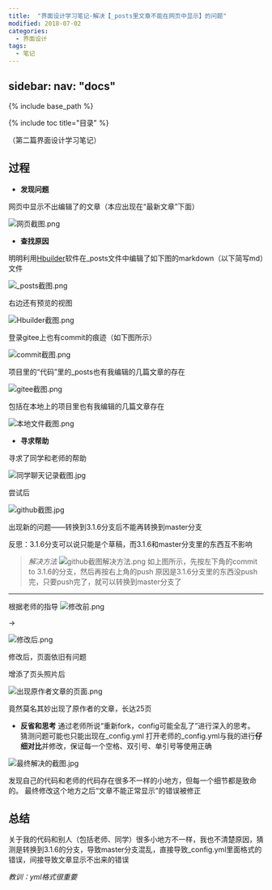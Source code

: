 ```yaml
---
title:  "界面设计学习笔记-解决【_posts里文章不能在网页中显示】的问题"
modified: 2018-07-02 
categories: 
  - 界面设计
tags:
  - 笔记
---
```


sidebar:
  nav: "docs"
---
  
{% include base_path %}

{% include toc title="目录" %}


（第二篇界面设计学习笔记）

## 过程
- **发现问题**

网页中显示不出编辑了的文章（本应出现在“最新文章”下面）

![网页截图.png](https://upload-images.jianshu.io/upload_images/9400767-8e2e0000760e8e21.png?imageMogr2/auto-orient/strip%7CimageView2/2/w/1240)

- **查找原因**

明明利用[Hbuilder](https://baike.baidu.com/item/HBuilder/9145003?fr=aladdin)软件在_posts文件中编辑了如下图的markdown（以下简写md）文件

![_posts截图.png](https://upload-images.jianshu.io/upload_images/9400767-c1564659440193e4.png?imageMogr2/auto-orient/strip%7CimageView2/2/w/1240)

右边还有预览的视图

![Hbuilder截图.png](https://upload-images.jianshu.io/upload_images/9400767-4ab0c63d4a71467e.png?imageMogr2/auto-orient/strip%7CimageView2/2/w/1240)

登录gitee上也有commit的痕迹（如下图所示）

![commit截图.png](https://upload-images.jianshu.io/upload_images/9400767-549e28eaf104f051.png?imageMogr2/auto-orient/strip%7CimageView2/2/w/1240)

项目里的“代码”里的_posts也有我编辑的几篇文章的存在

![gitee截图.png](https://upload-images.jianshu.io/upload_images/9400767-5b3cfa972d5f9ddd.png?imageMogr2/auto-orient/strip%7CimageView2/2/w/1240)

包括在本地上的项目里也有我编辑的几篇文章存在

![本地文件截图.png](https://upload-images.jianshu.io/upload_images/9400767-9aaef0e019846e54.png?imageMogr2/auto-orient/strip%7CimageView2/2/w/1240)

- **寻求帮助**

寻求了同学和老师的帮助

![同学聊天记录截图.jpg](https://upload-images.jianshu.io/upload_images/9400767-49bc0fe4113ea1b4.jpg?imageMogr2/auto-orient/strip%7CimageView2/2/w/1240)

尝试后

![github截图.jpg](https://upload-images.jianshu.io/upload_images/9400767-0355f1f6bb97be16.jpg?imageMogr2/auto-orient/strip%7CimageView2/2/w/1240)

出现新的问题——转换到3.1.6分支后不能再转换到master分支

反思：3.1.6分支可以说只能是个草稿，而3.1.6和master分支里的东西互不影响

> *解决方法*
![github截图解决方法.png](https://upload-images.jianshu.io/upload_images/9400767-f1bad4139531e42c.png?imageMogr2/auto-orient/strip%7CimageView2/2/w/1240)
如上图所示，先按左下角的commit to 3.1.6的分支，然后再按右上角的push
原因是3.1.6分支里的东西没push完，只要push完了，就可以转换到master分支了



***
根据老师的指导
![修改前.png](https://upload-images.jianshu.io/upload_images/9400767-9e6109be060bc14b.png?imageMogr2/auto-orient/strip%7CimageView2/2/w/1240)

→

![修改后.png](https://upload-images.jianshu.io/upload_images/9400767-7cc7c079688debe0.png?imageMogr2/auto-orient/strip%7CimageView2/2/w/1240)

修改后，页面依旧有问题

增添了页头照片后

![出现原作者文章的页面.png](https://upload-images.jianshu.io/upload_images/9400767-139538c319c19066.png?imageMogr2/auto-orient/strip%7CimageView2/2/w/1240)


竟然莫名其妙出现了原作者的文章，长达25页

- **反省和思考**
通过老师所说“重新fork，config可能全乱了”进行深入的思考。
猜测问题可能也只能出现在_config.yml
打开老师的_config.yml与我的进行**仔细对比**并修改，保证每一个空格、双引号、单引号等使用正确

![最终解决的截图.jpg](https://upload-images.jianshu.io/upload_images/9400767-6a3b689d11502db7.jpg?imageMogr2/auto-orient/strip%7CimageView2/2/w/1240)

发现自己的代码和老师的代码存在很多不一样的小地方，但每一个细节都是致命的。
最终修改这个地方之后“文章不能正常显示”的错误被修正

## 总结
关于我的代码和别人（包括老师、同学）很多小地方不一样，我也不清楚原因，猜测是转换到3.1.6的分支，导致master分支混乱，直接导致_config.yml里面格式的错误，间接导致文章显示不出来的错误

*教训：yml格式很重要*
